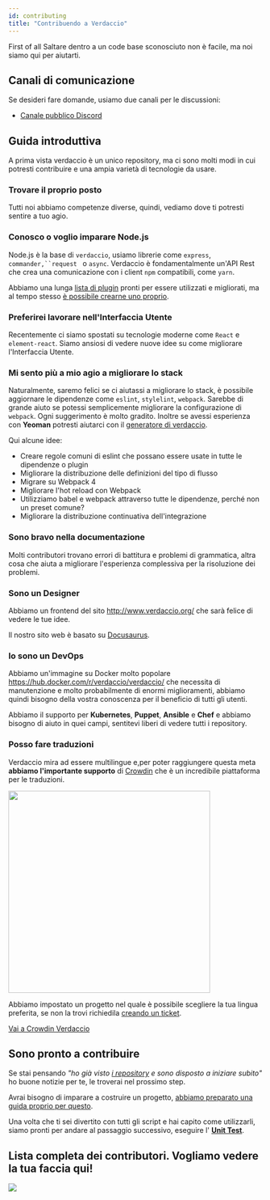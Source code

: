 ```yaml
---
id: contributing
title: "Contribuendo a Verdaccio"
---
```

First of all Saltare dentro a un code base sconosciuto non è facile, ma noi siamo qui per aiutarti.

## Canali di comunicazione

Se desideri fare domande, usiamo due canali per le discussioni:

* [Canale pubblico Discord](http://chat.verdaccio.org/)

## Guida introduttiva

A prima vista verdaccio è un unico repository, ma ci sono molti modi in cui potresti contribuire e una ampia varietà di tecnologie da usare.

### Trovare il proprio posto

Tutti noi abbiamo competenze diverse, quindi, vediamo dove ti potresti sentire a tuo agio.

### Conosco o voglio imparare Node.js

Node.js è la base di `verdaccio`, usiamo librerie come `express`, `commander,``request ` o `async`. Verdaccio è fondamentalmente un'API Rest che crea una comunicazione con i client `npm` compatibili, come `yarn`.

Abbiamo una lunga [lista di plugin](plugins.md) pronti per essere utilizzati e migliorati, ma al tempo stesso [è possibile crearne uno proprio](dev-plugins.md).

### Preferirei lavorare nell'Interfaccia Utente

Recentemente ci siamo spostati su tecnologie moderne come `React` e `element-react`. Siamo ansiosi di vedere nuove idee su come migliorare l'Interfaccia Utente.

### Mi sento più a mio agio a migliorare lo stack

Naturalmente, saremo felici se ci aiutassi a migliorare lo stack, è possibile aggiornare le dipendenze come `eslint`, `stylelint`, `webpack`. Sarebbe di grande aiuto se potessi semplicemente migliorare la configurazione di `webpack`. Ogni suggerimento è molto gradito. Inoltre se avessi esperienza con **Yeoman** potresti aiutarci con il [generatore di verdaccio](https://github.com/verdaccio/generator-verdaccio-plugin).

Qui alcune idee:

* Creare regole comuni di eslint che possano essere usate in tutte le dipendenze o plugin
* Migliorare la distribuzione delle definizioni del tipo di flusso
* Migrare su Webpack 4
* Migliorare l'hot reload con Webpack
* Utilizziamo babel e webpack attraverso tutte le dipendenze, perché non un preset comune?
* Migliorare la distribuzione continuativa dell'integrazione

### Sono bravo nella documentazione

Molti contributori trovano errori di battitura e problemi di grammatica, altra cosa che aiuta a migliorare l'esperienza complessiva per la risoluzione dei problemi.

### Sono un Designer

Abbiamo un frontend del sito <http://www.verdaccio.org/> che sarà felice di vedere le tue idee.

Il nostro sito web è basato su [Docusaurus](https://docusaurus.io/).

### Io sono un DevOps

Abbiamo un'immagine su Docker molto popolare <https://hub.docker.com/r/verdaccio/verdaccio/> che necessita di manutenzione e molto probabilmente di enormi miglioramenti, abbiamo quindi bisogno della vostra conoscenza per il beneficio di tutti gli utenti.

Abbiamo il supporto per **Kubernetes**, **Puppet**, **Ansible** e **Chef** e abbiamo bisogno di aiuto in quei campi, sentitevi liberi di vedere tutti i repository.

### Posso fare traduzioni

Verdaccio mira ad essere multilingue e,per poter raggiungere questa meta **abbiamo l'importante supporto** di [Crowdin](https://crowdin.com) che è un incredibile piattaforma per le traduzioni.

<img src="https://d3n8a8pro7vhmx.cloudfront.net/uridu/pages/144/attachments/original/1485948891/Crowdin.png" width="400px" />

Abbiamo impostato un progetto nel quale è possibile scegliere la tua lingua preferita, se non la trovi richiedila [creando un ticket](https://github.com/verdaccio/verdaccio/issues/new).

[Vai a Crowdin Verdaccio](https://crowdin.com/project/verdaccio)

## Sono pronto a contribuire

Se stai pensando *"ho già visto [i repository](repositories.md) e sono disposto a iniziare subito"* ho buone notizie per te, le troverai nel prossimo step.

Avrai bisogno di imparare a costruire un progetto, [abbiamo preparato una guida proprio per questo](build.md).

Una volta che ti sei divertito con tutti gli script e hai capito come utilizzarli, siamo pronti per andare al passaggio successivo, eseguire l' [**Unit Test**](test.md).

## Lista completa dei contributori. Vogliamo vedere la tua faccia qui!

<a href="graphs/contributors"><img src="https://opencollective.com/verdaccio/contributors.svg?width=890&button=false" /></a>
